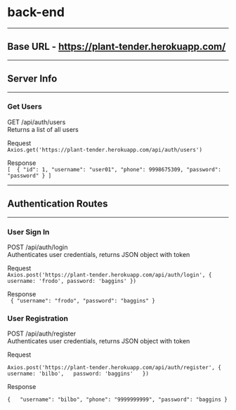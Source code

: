 # back-end
---
## Base URL - https://plant-tender.herokuapp.com/
---
## Server Info
---
### Get Users

GET /api/auth/users  
Returns a list of all users  

Request  
`Axios.get('https://plant-tender.herokuapp.com/api/auth/users')`  

Response  
`[ 
  {
    "id": 1,
    "username": "user01",
    "phone": 9998675309,
    "password": "password"
  }
]`  

---  

## Authentication Routes  
---
### User Sign In  

POST /api/auth/login  
Authenticates user credentials, returns JSON object with token  

Request  
`Axios.post('https://plant-tender.herokuapp.com/api/auth/login', {
    username: 'frodo',
    password: 'baggins'
})`  

Response  
` {
    "username": "frodo",
    "password": "baggins"
}`  

### User Registration  

POST /api/auth/register  
Authenticates user credentials, returns JSON object with token  

Request  

`Axios.post('https://plant-tender.herokuapp.com/api/auth/register', {  
    username: 'bilbo',  
    password: 'baggins'  
})`  

Response  

`{  
    "username": "bilbo",
    "phone": "9999999999",
    "password": "baggins
}`  

